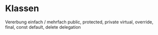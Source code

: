 Klassen
=======

Vererbung einfach / mehrfach
public, protected, private
virtual, override, final, const
default, delete
delegation
